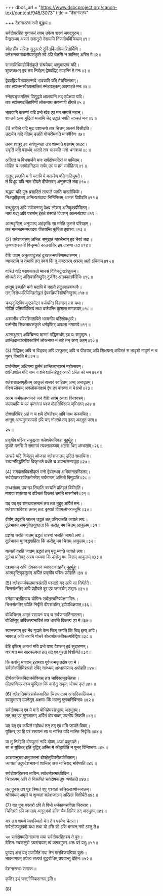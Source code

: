 +++
dbcs_url = "https://www.dsbcproject.org/canon-text/content/945/3073"
title = "देशनास्तव"

+++
देशनास्तव
नमो बुद्धाय॥

सर्वदोषरहितं गुणाकरं
त्वाम् उपेत्य शरणं जगद्गुरुम्।  
वैद्यराजम् असमं सदातुरो
देशयामि निजदोषविक्रियाम्॥१॥

स्रोतसीव सरितः सुदुस्तरे
दुर्वितर्कितविचारितोर्मिणि।  
क्लेशनक्रमाकरौघसंकुले
स्वे ऽपि चेतसि न शान्तिर् अस्ति मे॥२॥

रागवारिधिमहोर्मिसंकुले
संश्रयेयम् अशुभाप्लवं यदि।  
शुष्ककक्षम् इव तत्र निर्दहन्
द्वेषवह्निर् उपहन्ति मे मनः॥३॥

द्वेषवह्निपरितापशान्तये
भावयामि यदि मैत्रचित्तताम्।  
तत्र सर्वजनसौख्यलालितं
स्नेहपङ्कम् अवगाहते मनः॥४॥

स्नेहपङ्कमलिनं विशुद्धये
क्षालयानि तद् उपेक्षया यदि।  
तत्र सर्वजगदर्तिहारिणी
लोकनाथ करुणापि हीयते॥५॥

भावयामि करुणां यदि प्रभो
खेद एव मम जायते महान्।  
शान्तये ऽस्य मुदितां भजामि चेद्
उद्धतं भवति चञ्चलं मनः॥६॥

(1)
संविजे यदि मुदः प्रशान्तये
तत्र चित्तम् अलसं विसीदति।  
उद्यमेन यदि नीतम् उन्नतिं
गोचरीभवति मानवैरिणः॥७॥

तस्य शात्रुर् इव सर्वशून्यता
तत्र शाम्यति परार्थम् आदरः।  
संवृतिं यदि परार्थम् आददे
तत्र भास्यति मनो धनाशया॥८॥

अल्पितं च विभवार्जने मनः
सर्वदोषमदिरां च पायितम्।  
मोहितं च मदमोहनिद्रया
सर्वम् एव च हतं समीहितम्॥९॥

दातुम् इच्छति मनो यदापि मे
मत्सरेण बलिनातिभूयते।  
तं विधूय यदि नाम दीयते
दीर्घरात्रम् अनुतप्यते तदा॥१०॥

श्रद्धया यदि पुनः प्रसादितं
तत्फले पतति पारलौकिके।  
निःस्पृहीकृतम् अनित्यसंज्ञया
निर्निमित्तम् अलसं विषीदति॥११॥

बन्धुभूतम् अपि सर्वजन्मसु
प्रेक्ष्य लोकम् अतिदुःखपीडितम्।  
नाथ यद्य् अपि परार्थम् ईहते
ग्रस्यते विवशम् आत्मसंज्ञया॥१२॥

आत्मदृष्टिम् अनुयात्य् अहंकृतिः
सा ममेति कुरुते परिग्रहम्।  
तत्र मानमदमन्मथादयः
पीडयन्ति कुपिता इवारयः॥१३॥

(2)
क्लेशजालम् अभितः समुद्यतं
मारसैन्यम् इव भैरवं तदा।  
कृष्णपक्षरजनी विजृम्भते
कालरात्रिर् इव दारुणा तदा॥१४॥

वेद्मि पापम् अनुतापदुःसहं
दुःखजन्मपरिणामदारुणम्।  
व्याचरामि च तथापि तत् स्वयं
किं नु कष्टतरम् अस्त्य् अतो ऽधिकम्॥१५॥

वारितं यदि परापकारतो
मानसं विविधदुःखहेतुकम्।  
क्षोभ्यते तद् असिपत्त्रनिष्ठुरैर्
दुर्जनैर् अनपकारवैरिभिः॥१६॥

क्षन्तुम् इच्छति मनो यदापि मे
नह्यते तदुपनाहबन्धनैः।  
तन् निरोधपरिपिण्डितोद्धतं
द्वेषवह्निपरिशोषनिष्ठुरम्॥१७॥

चण्डदृष्टिविषजुष्टकोटरं
वर्जयन्ति विहगास् तरुं यथा।  
गोपितं प्रतिघविक्रियं तथा
वर्जयन्ति कुशला ममाशयम्॥१८॥

अश्मनीव रविरश्मितापिते
भस्मनीव परिशोषधूषरे।  
वर्त्मनीव सिकताभ्रसंकुले
धर्मवृष्टिर् अफला ममाशये॥१९॥

आत्मदुःखम् अविचिन्त्य दारुणं
मद्धितार्थम् इव यः समुद्यतः।  
क्षान्तिदानपरमोपकारिणं
लोकनाथ न सहे तम् अप्य् अहम्॥२०॥

(3)
विद्विषन्न् अपि च विद्रवन्न् अपि
प्रस्फुरन्न् अपि च पीडयन्न् अपि
शिक्षयत्य् अविरतं स तादृशो
मादृशं न च गुरुर् विभाति मे॥२१॥

प्रार्थनीयम् अधिगम्य दुर्लभं
क्षान्तिलाभपरमं महोत्सवम्।  
क्षान्तिशील यदि नाम न क्षमे
क्षान्तिहेतुर् अपरो ऽस्ति को मम॥२२॥

क्लेशराक्षसगृहीतम् आकुलं
सज्वरं स्वहितम् अप्य् अनादृतम्।  
वीक्ष्य लोकम् अवलोकनाक्षमं
द्वेष एव करुणा न मे प्रभो॥२३॥

आत्म कर्मफलभाजनं जनं
वेद्मि सर्वम् अवशं विनश्वरम्।  
कल्पयामि च परं कृतागसं
पश्य मोहतिमिरस्य जृम्भितम्॥२४॥

दोषवारिधिर् अहं न च क्षमे
दोषलेशम् अपि नाथ कस्यचित्।  
क्षन्तुम् अन्यगुणसम्पदो ऽपि यन्
नोत्सहे तद् इदम् अद्भुतं परम्॥

२५॥

प्रावृषीव परितः समुद्यताः
क्लेशमेघनिवहा मुहुर्मुहुः।  
कुर्वते मनसि मे समागमं
त्यक्तलज्जम् अलसं धिग् अम्भसाम्॥२६॥

उत्सहे यदि विजेतुम् ओजसा
क्लेशजालम् उदितं समाधिना।  
स्त्यानमिद्धतिमिरं विजृम्भते
वर्धते च शयनासनस्पृहा॥२७॥

(4)
रागपाशविवशीकृतं मनो
द्वेषदग्धम् अभिमानखण्डितम्।  
सर्वदोषशरशक्तितोमरैश्
चर्यमाणम् अभितो विमुह्यति॥२८॥

लब्धसंज्ञम् उपनह्य तिष्ठति
त्रस्यति प्रतिहतं विषीदति।  
मायया शठतया च वञ्चितं
विक्लवं भ्रमति मारगोचरे॥२९॥

यद् यद् एव शमथावलम्बनं
तत्र तत्र मुहुर् अर्पितं मनः।  
क्लेशपाशविवशं ततस् ततः
कृष्यते विषयलोभरज्जुभिः॥३०॥

वीर्यम् उद्वहति जातम् उद्धतं
तत् परित्यजति जायते लयः।  
दुर्लभास्य समयुक्तियुक्तता
किं करोतु मम चित्तम् आकुलम्॥३१॥

प्रज्ञया चरति जातम् उद्धतं
धारणां भजति जायते लयः।  
दुर्लभास्य युगनद्धवाहिता
किं करोतु मम चित्तम् आकुलम्॥३२॥

यत्नतो वहति जातम् उद्धतं
तन् मृदू भवति जायते लयः।  
दुर्लभा प्रतिपद् अस्य मध्यमा
किं करोतु मम चित्तम् आकुलम्॥३३॥

दह्यमानम् अपि दोषकाननं
ध्यानदावदहनैर् मुहुर्मुहुः।  
आत्मदृष्टिदृढमूलम् अर्पितं
प्रावृषीव परितः प्ररोहति॥३४॥

(5)
क्लेशकर्मफलमात्रसंततिं
पश्यतो यद् अपि सा निर्वर्तते।  
चित्तसंततिर् अपि प्रहीयते
दूर एव जगदर्थम् उद्यमः॥३५॥

स्नेहमात्ररहितस्य योगिनः
सर्वसत्त्वनिरपेक्षगामिनः।  
चित्तसंततिर् उपैति निर्वृतिं
दीपसंततिर् इवोपधिक्षयात्॥३६॥

बोधिचित्तम् अमृतं रसायनं
यच् च सर्वजगदर्तिनाशनम्।  
बोधिहेतुर् अविकल्पभावितं
तत्र धावति विकल्प एव मे॥३७॥

स्वप्नरूपम् इव नैव गृह्यते
केन चिज् जगति किं चिद् इत्य् अपि।  
भावयन्न् अपि चरामि गोचरे
बोध्यबोधकविकल्पविद्विषः॥३८॥

देहि दृष्टिम् अमलां मयि प्रभो
पश्य वैशसम् इदं सुदारुणम्।  
यत्र यत्र मम सारकल्पना
तत् तद् एव पुरतो विशीर्यते॥३९॥

किं करोतु भगवान् इहाथवा
पूर्वजन्मकृतदोष एव मे।  
सर्वलोकतिमिरापहो रविर्
नान्ध्यम् अन्धतमसाम् अपोहति॥४०॥

दीर्घकालिकनिदानसेविनस्
तत्र चाविरतमूढचेतसः।  
मीतपाणिचरणस्य कुष्ठिनः
किं करोतु सकृद् ओषधं कृतं॥४१॥

(6)
क्लेशतिक्तरससेकवासितं
चित्तपादपम् अनादिकालिकम्।  
स्वादुभावम् उपनेतुम् अक्षमाः
किं भवन्तु गुणवारिबिन्दवः॥४२॥

सर्वदोषमयम् एव मे मनो
बोधिहेमरसभूतम् अद्भुतम्।  
तत् तद् एव गुणजातम् अर्पितं
दोषभावम् उपनीय तिष्ठति॥४३॥

यद् यद् एव कथितं महौषधं
तत् तद् एव मयि जायते विषम्।  
युक्तिर् एव हि परं रसायनं
सा च नास्ति यदि नास्ति निर्वृतिः॥४४॥

या तु निर्दहति दोषपूरणं
नापि दोषम् अपरं प्रकुप्यते।  
सा च युक्तिर् इति बुद्धिर् अस्ति मे
कीदृशीति न पुनर् विनिश्चयः॥४५॥

आशयानुशयधातुवासनां
दोषहेतुविपरीतयोजिताम्।  
ध्यायतां तदुपदेशभावनां
शान्तिर् अत्र नाचिराद् भविष्यति॥४६॥

सर्वदोषरहितस्य तायिनः
सर्वधर्मपरमार्थवेदिनः।  
चित्ररूपम् अपि ते निरूपितं
सर्वदोषकलुषं व्यपोहति॥४७॥

तत् पुनस् तव पुरः स्थितं वपुः
पश्यतां रुचिरलक्षणोज्ज्वलम्।  
श्रोत्रपेयम् अमृतं च शृण्वतां
क्लेशजालम् अखिलं विशीर्यते॥४८॥

(7)
यत् पुनः परतरो ऽपि ते विभो
धर्मकायसविता निरुत्तरः।  
चिन्तितो ऽपि जगताम् अनुद्भवो
हन्ति चैव तिमिरं तद् अद्भुतम्॥४९॥

यत्र तत्र शमथे व्यवस्थितो
येन तेन परमेण चेतसा।  
सर्वलोकसुखदो यथा तथा
यो ऽसि सो ऽसि भगवन् नमो ऽस्तु ते॥

५०
सर्वदोषमलिनात्मना मया
सर्वदोषरहितस्य ते पुरः।  
देशितः स्वकलुषो ऽघसंचयस्
त्वं जगद्गुरुर् अतः परं प्रभुः॥५१॥

पुण्यम् अत्र यद् उपार्जितं मया
तेन मारविजयश्रिया युताः।  
भावनामयम् उपेत्य सत्पथं
बुद्धबोधिम् उपयान्तु देहिनः॥५२॥

देशनास्तवः समाप्तः॥

कृतिर् इयं चन्द्रगोमिपादानाम् इति॥

(8)